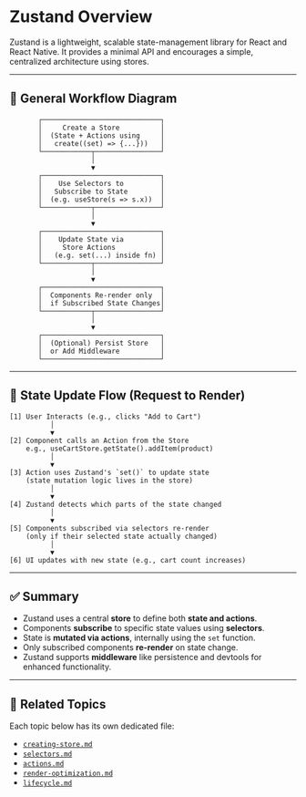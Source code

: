 # Zustand Overview

Zustand is a lightweight, scalable state-management library for React and React Native. It provides a minimal API and encourages a simple, centralized architecture using stores.

---

## 🧠 General Workflow Diagram

```
       ┌─────────────────────────────┐
       │     Create a Store          │
       │  (State + Actions using     │
       │   create((set) => {...}))   │
       └────────────┬────────────────┘
                    │
                    ▼
       ┌─────────────────────────────┐
       │    Use Selectors to         │
       │   Subscribe to State        │
       │  (e.g. useStore(s => s.x))  │
       └────────────┬────────────────┘
                    │
                    ▼
       ┌─────────────────────────────┐
       │    Update State via         │
       │     Store Actions           │
       │   (e.g. set(...) inside fn) │
       └────────────┬────────────────┘
                    │
                    ▼
       ┌─────────────────────────────┐
       │  Components Re-render only  │
       │  if Subscribed State Changes│
       └────────────┬────────────────┘
                    │
                    ▼
       ┌─────────────────────────────┐
       │  (Optional) Persist Store   │
       │  or Add Middleware          │
       └─────────────────────────────┘
```

---

## 🔄 State Update Flow (Request to Render)

```
[1] User Interacts (e.g., clicks "Add to Cart")
          │
          ▼
[2] Component calls an Action from the Store
    e.g., useCartStore.getState().addItem(product)
          │
          ▼
[3] Action uses Zustand's `set()` to update state
    (state mutation logic lives in the store)
          │
          ▼
[4] Zustand detects which parts of the state changed
          │
          ▼
[5] Components subscribed via selectors re-render
    (only if their selected state actually changed)
          │
          ▼
[6] UI updates with new state (e.g., cart count increases)
```

---

## ✅ Summary

- Zustand uses a central **store** to define both **state and actions**.
- Components **subscribe** to specific state values using **selectors**.
- State is **mutated via actions**, internally using the `set` function.
- Only subscribed components **re-render** on state change.
- Zustand supports **middleware** like persistence and devtools for enhanced functionality.

---

## 🔗 Related Topics

Each topic below has its own dedicated file:

- [`creating-store.md`](./3.1_Creating-store/Document.md)
- [`selectors.md`](./selectors.md)
- [`actions.md`](./actions.md)
- [`render-optimization.md`](./render-optimization.md)
- [`lifecycle.md`](./lifecycle.md)

